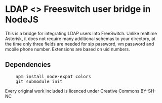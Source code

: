 # LDAP <> Freeswitch user bridge in NodeJS #

This is a bridge for integrating LDAP users into FreeSwitch. Unlike realtime Asterisk, it does not require many additional schemas to your directory, at the time only three fields are needed for sip password, vm password and mobile phone number. Extensions are based on uid numbers.

## Dependencies ##

<pre>
	npm install node-expat colors
	git submodule init
</pre>

Every original work included is licenced under Creative Commons BY-SH-NC
